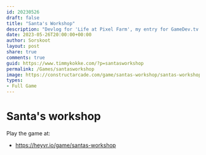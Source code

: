 ```yaml
---
id: 20230526
draft: false
title: "Santa's Workshop"
description: "Devlog for 'Life at Pixel Farm', my entry for GameDev.tv Game Jam"
date: 2023-05-26T20:00:00+00:00
author: Sorskoot
layout: post
share: true
comments: true
guid: https://www.timmykokke.com/?p=santasworkshop
permalink: /Games/santasworkshop
image: https://constructarcade.com/game/santas-workshop/santas-workshop.webp
types: 
- Full Game
---
```


# Santa's workshop

Play the game at: 
- https://heyvr.io/game/santas-workshop